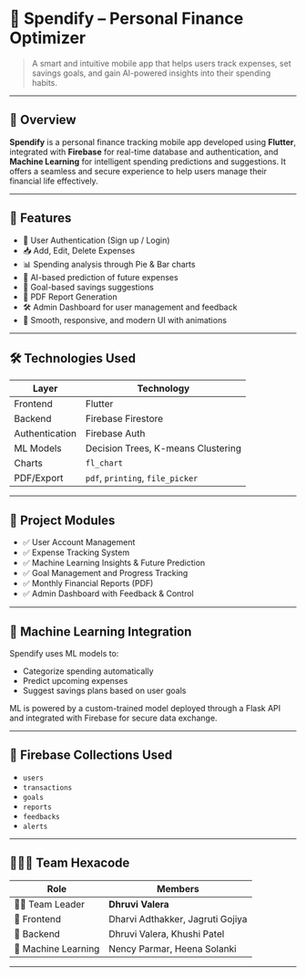 # 💸 Spendify – Personal Finance Optimizer

> A smart and intuitive mobile app that helps users track expenses, set savings goals, and gain AI-powered insights into their spending habits.

---

## 🚀 Overview

**Spendify** is a personal finance tracking mobile app developed using **Flutter**, integrated with **Firebase** for real-time database and authentication, and **Machine Learning** for intelligent spending predictions and suggestions. It offers a seamless and secure experience to help users manage their financial life effectively.

---

## 🧠 Features

- 🔐 User Authentication (Sign up / Login)
- 📥 Add, Edit, Delete Expenses
- 📊 Spending analysis through Pie & Bar charts
- 🧠 AI-based prediction of future expenses
- 🎯 Goal-based savings suggestions
- 📄 PDF Report Generation
- 🛠️ Admin Dashboard for user management and feedback
- 🎨 Smooth, responsive, and modern UI with animations

---

## 🛠️ Technologies Used

| Layer         | Technology                        |
|---------------|------------------------------------|
| Frontend      | Flutter                            |
| Backend       | Firebase Firestore                 |
| Authentication| Firebase Auth                      |
| ML Models     | Decision Trees, K-means Clustering |
| Charts        | `fl_chart`                         |
| PDF/Export    | `pdf`, `printing`, `file_picker`   |

---

## 🧩 Project Modules

- ✅ User Account Management
- ✅ Expense Tracking System
- ✅ Machine Learning Insights & Future Prediction
- ✅ Goal Management and Progress Tracking
- ✅ Monthly Financial Reports (PDF)
- ✅ Admin Dashboard with Feedback & Control

---

## 🧠 Machine Learning Integration

Spendify uses ML models to:
- Categorize spending automatically
- Predict upcoming expenses
- Suggest savings plans based on user goals

ML is powered by a custom-trained model deployed through a Flask API and integrated with Firebase for secure data exchange.

---

## 📂 Firebase Collections Used

- `users`
- `transactions`
- `goals`
- `reports`
- `feedbacks`
- `alerts`

---

## 🧑‍🤝‍🧑 Team Hexacode

| Role               | Members                         |
|--------------------|----------------------------------|
| 👩‍💼 Team Leader      | **Dhruvi Valera**               |
| 🎨 Frontend         | Dharvi Adthakker, Jagruti Gojiya |
| 🔧 Backend          | Dhruvi Valera, Khushi Patel      |
| 🤖 Machine Learning | Nency Parmar, Heena Solanki      |

---
